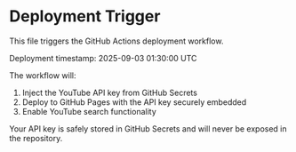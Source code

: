 # Deployment Trigger

This file triggers the GitHub Actions deployment workflow.

Deployment timestamp: 2025-09-03 01:30:00 UTC

The workflow will:
1. Inject the YouTube API key from GitHub Secrets
2. Deploy to GitHub Pages with the API key securely embedded
3. Enable YouTube search functionality

Your API key is safely stored in GitHub Secrets and will never be exposed in the repository.
